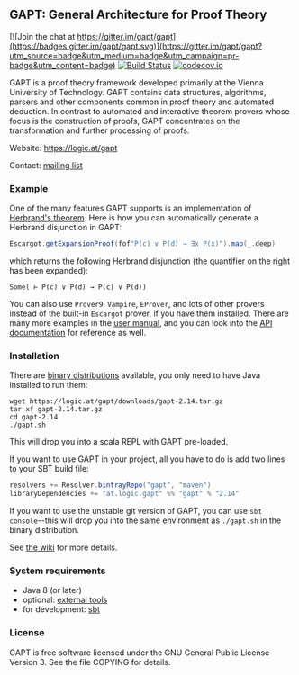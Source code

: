 <!---
vim:spell spelllang=en:
-->
## GAPT: General Architecture for Proof Theory

[![Join the chat at https://gitter.im/gapt/gapt](https://badges.gitter.im/gapt/gapt.svg)](https://gitter.im/gapt/gapt?utm_source=badge&utm_medium=badge&utm_campaign=pr-badge&utm_content=badge)
[![Build Status](https://travis-ci.org/gapt/gapt.svg?branch=master)](https://travis-ci.org/gapt/gapt) [![codecov.io](https://codecov.io/github/gapt/gapt/coverage.svg?branch=master)](https://codecov.io/github/gapt/gapt?branch=master)

GAPT is a proof theory framework developed primarily at the Vienna University
of Technology. GAPT contains data structures, algorithms, parsers and other
components common in proof theory and automated deduction. In contrast to
automated and interactive theorem provers whose focus is the construction of
proofs, GAPT concentrates on the transformation and further processing of
proofs.

Website: https://logic.at/gapt

Contact: [mailing list](https://groups.google.com/forum/#!forum/gapt-group)

### Example

One of the many features GAPT supports is an implementation of [Herbrand's
theorem](https://en.wikipedia.org/wiki/Herbrand%27s_theorem).  Here is how you can
automatically generate a Herbrand disjunction in GAPT:
```scala
Escargot.getExpansionProof(fof"P(c) ∨ P(d) → ∃x P(x)").map(_.deep)
```
which returns the following Herbrand disjunction (the quantifier on the right
has been expanded):
```
Some( ⊢ P(c) ∨ P(d) → P(c) ∨ P(d))
```

You can also use `Prover9`, `Vampire`, `EProver`, and lots of other provers
instead of the built-in `Escargot` prover, if you have them installed.
There are many more examples in the [user
manual](http://logic.at/gapt/downloads/gapt-user-manual.pdf), and you can look
into the [API documentation](http://logic.at/gapt/api/) for reference as well.

### Installation

There are [binary distributions](https://logic.at/gapt) available, you only
need to have Java installed to run them:
```
wget https://logic.at/gapt/downloads/gapt-2.14.tar.gz
tar xf gapt-2.14.tar.gz
cd gapt-2.14
./gapt.sh
```
This will drop you into a scala REPL with GAPT pre-loaded.

If you want to use GAPT in your project, all you have to do is add two lines to
your SBT build file:
```scala
resolvers += Resolver.bintrayRepo("gapt", "maven")
libraryDependencies += "at.logic.gapt" %% "gapt" % "2.14"
```

If you want to use the unstable git version of GAPT, you can use `sbt
console`--this will drop you into the same environment as `./gapt.sh` in the
binary distribution.

See [the wiki](https://github.com/gapt/gapt/wiki/Compiling-and-running-from-source)
for more details.

### System requirements

* Java 8 (or later)
* optional: [external tools](https://github.com/gapt/gapt/wiki/External-software)
* for development: [sbt](http://www.scala-sbt.org/)

### License

GAPT is free software licensed under the GNU General Public License Version 3.
See the file COPYING for details.
